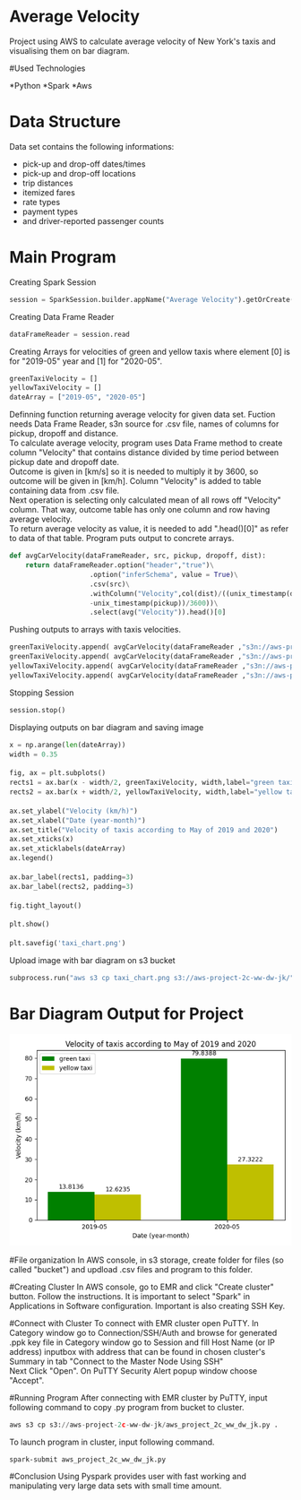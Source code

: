 # Average Velocity
Project using AWS to calculate average velocity of New York's taxis and visualising them on bar diagram.

#Used Technologies

*Python
*Spark
*Aws

# Data Structure
Data set contains the following informations:

* pick-up and drop-off dates/times
* pick-up and drop-off locations
* trip distances
* itemized fares
* rate types
* payment types
* and driver-reported passenger counts

# Main Program
Creating Spark Session  
```python
session = SparkSession.builder.appName("Average Velocity").getOrCreate()
``` 
Creating Data Frame Reader
```python
dataFrameReader = session.read
```
Creating Arrays for velocities of green and yellow taxis where element [0] is for "2019-05" year and [1] for "2020-05".
```python
greenTaxiVelocity = []
yellowTaxiVelocity = []
dateArray = ["2019-05", "2020-05"]
```

Definning function returning average velocity for given data set. Fuction needs Data Frame Reader, s3n source for .csv file, names of columns for pickup, dropoff and distance.  
To calculate average velocity, program uses Data Frame method to create column "Velocity" that contains distance divided by time period between pickup date and dropoff date.  
Outcome is given in [km/s] so it is needed to multiply it by 3600, so outcome will be given in [km/h]. Column "Velocity" is added to table containing data from .csv file.  
Next operation is selecting only calculated mean of all rows off "Velocity" column. That way, outcome table has only one column and row having average velocity.  
To return average velocity as value, it is needed to add ".head()[0]" as refer to data of that table. Program puts output to concrete arrays.  
```python
def avgCarVelocity(dataFrameReader, src, pickup, dropoff, dist):
    return dataFrameReader.option("header","true")\
                    .option("inferSchema", value = True)\
                    .csv(src)\
                    .withColumn("Velocity",col(dist)/((unix_timestamp(dropoff)\
                    -unix_timestamp(pickup))/3600))\
                    .select(avg("Velocity")).head()[0]
```

Pushing outputs to arrays with taxis velocities.  
```python
greenTaxiVelocity.append( avgCarVelocity(dataFrameReader ,"s3n://aws-project-2c-ww-dw-jk/green_tripdata_2019-05.csv","lpep_pickup_datetime","lpep_dropoff_datetime","trip_distance"))
greenTaxiVelocity.append( avgCarVelocity(dataFrameReader ,"s3n://aws-project-2c-ww-dw-jk/green_tripdata_2020-05.csv","lpep_pickup_datetime","lpep_dropoff_datetime","trip_distance"))
yellowTaxiVelocity.append( avgCarVelocity(dataFrameReader ,"s3n://aws-project-2c-ww-dw-jk/yellow_tripdata_2019-05.csv","tpep_pickup_datetime","tpep_dropoff_datetime","trip_distance"))
yellowTaxiVelocity.append( avgCarVelocity(dataFrameReader ,"s3n://aws-project-2c-ww-dw-jk/yellow_tripdata_2020-05.csv","tpep_pickup_datetime","tpep_dropoff_datetime","trip_distance"))
```

Stopping Session  
```python
session.stop()
```

Displaying outputs on bar diagram and saving image   
```python
x = np.arange(len(dateArray))
width = 0.35

fig, ax = plt.subplots()
rects1 = ax.bar(x - width/2, greenTaxiVelocity, width,label="green taxi",color = "g",)
rects2 = ax.bar(x + width/2, yellowTaxiVelocity, width,label="yellow taxi", color="y")

ax.set_ylabel("Velocity (km/h)")
ax.set_xlabel("Date (year-month)")
ax.set_title("Velocity of taxis according to May of 2019 and 2020")
ax.set_xticks(x)
ax.set_xticklabels(dateArray)
ax.legend()

ax.bar_label(rects1, padding=3)
ax.bar_label(rects2, padding=3)

fig.tight_layout()

plt.show()

plt.savefig('taxi_chart.png')
```

Upload image with bar diagram on s3 bucket  
```python
subprocess.run("aws s3 cp taxi_chart.png s3://aws-project-2c-ww-dw-jk/", stdout=subprocess.PIPE, stderr = subprocess.PIPE, shell = True)
```

# Bar Diagram Output for Project

![diagram](https://github.com/WozniakDominik/AESID/blob/master/taxi_chart.png)

#File organization
In AWS console, in s3 storage, create folder for files (so called "bucket") and updload .csv files and program to this folder.

#Creating Cluster
In AWS console, go to EMR and click "Create cluster" button. Follow the instructions. It is important to select "Spark" in Applications in Software configuration. Important
is also creating SSH Key.

#Connect with Cluster
To connect with EMR cluster open PuTTY. In Category window go to Connection/SSH/Auth and browse for generated .ppk key file
in Category window go to Session and fill Host Name (or IP address) inputbox with address that can be found in chosen cluster's Summary in tab "Connect to the Master Node Using SSH"  
Next Click "Open". On PuTTY Security Alert popup window choose "Accept".

#Running Program
After connecting with EMR cluster by PuTTY, input following command to copy .py program from bucket to cluster.  
```python
aws s3 cp s3://aws-project-2c-ww-dw-jk/aws_project_2c_ww_dw_jk.py .
```

To launch program in cluster, input following command.  
```console
spark-submit aws_project_2c_ww_dw_jk.py
```

#Conclusion
Using Pyspark provides user with fast working and manipulating very large data sets with small time amount.
